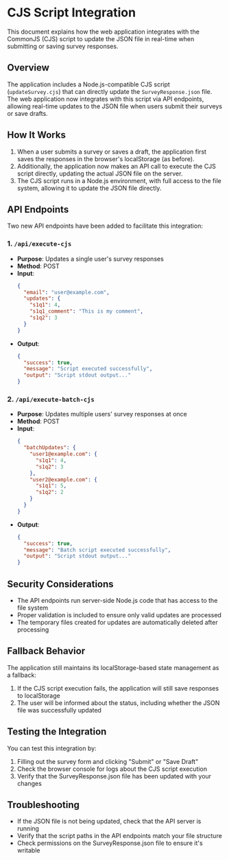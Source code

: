 # CJS Script Integration

This document explains how the web application integrates with the CommonJS (CJS) script to update the JSON file in real-time when submitting or saving survey responses.

## Overview

The application includes a Node.js-compatible CJS script (`updateSurvey.cjs`) that can directly update the `SurveyResponse.json` file. The web application now integrates with this script via API endpoints, allowing real-time updates to the JSON file when users submit their surveys or save drafts.

## How It Works

1. When a user submits a survey or saves a draft, the application first saves the responses in the browser's localStorage (as before).
2. Additionally, the application now makes an API call to execute the CJS script directly, updating the actual JSON file on the server.
3. The CJS script runs in a Node.js environment, with full access to the file system, allowing it to update the JSON file directly.

## API Endpoints

Two new API endpoints have been added to facilitate this integration:

### 1. `/api/execute-cjs`

- **Purpose**: Updates a single user's survey responses
- **Method**: POST
- **Input**: 
  ```json
  {
    "email": "user@example.com",
    "updates": {
      "s1q1": 4,
      "s1q1_comment": "This is my comment",
      "s1q2": 3
    }
  }
  ```
- **Output**:
  ```json
  {
    "success": true,
    "message": "Script executed successfully",
    "output": "Script stdout output..."
  }
  ```

### 2. `/api/execute-batch-cjs`

- **Purpose**: Updates multiple users' survey responses at once
- **Method**: POST
- **Input**: 
  ```json
  {
    "batchUpdates": {
      "user1@example.com": {
        "s1q1": 4,
        "s1q2": 3
      },
      "user2@example.com": {
        "s1q1": 5,
        "s1q2": 2
      }
    }
  }
  ```
- **Output**:
  ```json
  {
    "success": true,
    "message": "Batch script executed successfully",
    "output": "Script stdout output..."
  }
  ```

## Security Considerations

- The API endpoints run server-side Node.js code that has access to the file system
- Proper validation is included to ensure only valid updates are processed
- The temporary files created for updates are automatically deleted after processing

## Fallback Behavior

The application still maintains its localStorage-based state management as a fallback:

1. If the CJS script execution fails, the application will still save responses to localStorage
2. The user will be informed about the status, including whether the JSON file was successfully updated

## Testing the Integration

You can test this integration by:

1. Filling out the survey form and clicking "Submit" or "Save Draft"
2. Check the browser console for logs about the CJS script execution
3. Verify that the SurveyResponse.json file has been updated with your changes

## Troubleshooting

- If the JSON file is not being updated, check that the API server is running
- Verify that the script paths in the API endpoints match your file structure
- Check permissions on the SurveyResponse.json file to ensure it's writable 